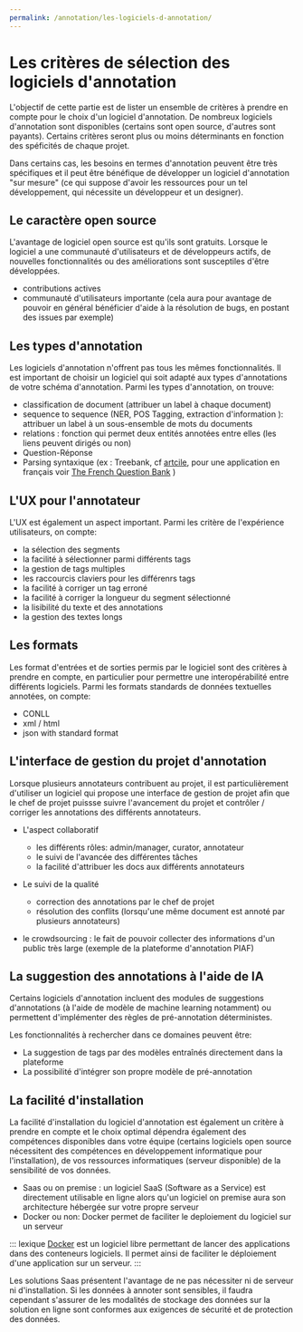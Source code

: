 ```yaml
---
permalink: /annotation/les-logiciels-d-annotation/
---
```


# Les critères de sélection des logiciels d'annotation 

L'objectif de cette partie est de lister un ensemble de critères à prendre en compte pour le choix d'un logiciel d'annotation. De nombreux logiciels d'annotation sont disponibles (certains sont open source, d'autres sont payants). Certains critères seront plus ou moins déterminants en fonction des spéficités de chaque projet. 

Dans certains cas, les besoins en termes d'annotation peuvent être très spécifiques et il peut être bénéfique de développer un logiciel d'annotation "sur mesure" (ce qui suppose d'avoir les ressources pour un tel développement, qui nécessite un développeur et un designer). 

## Le caractère open source
L'avantage de logiciel open source est qu'ils sont gratuits. Lorsque le logiciel a une communauté d'utilisateurs et de développeurs actifs, de nouvelles fonctionnalités ou des améliorations sont susceptiles d'être développées. 

- contributions actives 
- communauté d'utilisateurs importante (cela aura pour avantage de pouvoir en général bénéficier d'aide à la résolution de bugs, 
en postant des issues par exemple)

## Les types d'annotation 
Les logiciels d'annotation n'offrent pas tous les mêmes fonctionnalités. Il est important de choisir un logiciel qui soit adapté aux types d'annotations de votre schéma d'annotation. Parmi les types d'annotation, on trouve: 
- classification de document (attribuer un label à chaque document) 
- sequence to sequence (NER, POS Tagging, extraction d'information ): attribuer un label à un sous-ensemble de mots du documents 
- relations : fonction qui permet deux entités annotées entre elles (les liens peuvent dirigés ou non)
- Question-Réponse
- Parsing syntaxique (ex : Treebank, cf [artcile](https://cl.lingfil.uu.se/~nivre/docs/hsk.pdf), pour une application en français voir [The French Question Bank](http://alpage.inria.fr/Treebanks/FQB/lrec2016_QuestionBank.pdf) )

## L'UX pour l'annotateur 
L'UX est également un aspect important. Parmi les critère de l'expérience utilisateurs, on compte:
- la sélection des segments 
- la facilité à sélectionner parmi différents tags
- la gestion de tags multiples 
- les raccourcis claviers pour les différenrs tags 
- la facilité à corriger un tag erroné
- la facilité à corriger la longueur du segment sélectionné 
- la lisibilité du texte et des annotations 
- la gestion des textes longs 

    
## Les formats 
Les format d'entrées et de sorties permis par le logiciel sont des critères à prendre en compte, en particulier pour permettre une interopérabilité entre différents logiciels. Parmi les formats standards de données textuelles annotées, on compte: 
- CONLL
- xml / html 
- json with standard format 


## L'interface de gestion du projet d'annotation  

Lorsque plusieurs annotateurs contribuent au projet, il est particulièrement d'utiliser un logiciel qui propose une interface de gestion de projet afin que le chef de projet puissse suivre l'avancement du projet et contrôler / corriger les annotations des différents annotateurs. 

- L'aspect collaboratif 
    - les différents rôles: admin/manager, curator, annotateur
    - le suivi de l'avancée des différentes tâches 
    - la facilité d'attribuer les docs aux différents annotateurs

- Le suivi de la qualité 
    - correction des annotations par le chef de projet 
    - résolution des conflits (lorsqu'une même document est annoté par plusieurs annotateurs)

- le crowdsourcing : le fait de pouvoir collecter des informations d'un public très large (exemple de la plateforme  d'annotation PIAF)


## La suggestion des annotations à l'aide de IA 
Certains logiciels d'annotation incluent des modules de suggestions d'annotations (à l'aide de modèle de machine learning notamment) ou permettent d'implémenter des règles de pré-annotation déterministes. 

Les fonctionnalités à rechercher dans ce domaines peuvent être: 
- La suggestion de tags par des modèles entraînés directement dans la plateforme 
- La possibilité d'intégrer son propre modèle de pré-annotation 


## La facilité d'installation 

La facilité d'installation du logiciel d'annotation est également un critère à prendre en compte et le choix optimal dépendra également des compétences disponibles dans votre équipe (certains logiciels open source nécessitent des compétences en développement informatique pour l'installation), de vos ressources informatiques (serveur disponible) de la sensibilité de vos données. 
- Saas ou on premise : un logiciel SaaS (Software as a Service) est directement utilisable en ligne alors qu'un logiciel on premise aura son architecture hébergée sur votre propre serveur
- Docker ou non: Docker permet de faciliter le deploiement du logiciel sur un serveur

::: lexique [Docker](https://www.docker.com/) est un logiciel libre permettant de lancer des applications dans des conteneurs logiciels. Il permet ainsi de faciliter le déploiement d'une application sur un serveur. :::

Les solutions Saas présentent l'avantage de ne pas nécessiter ni de serveur ni d'installation. Si les données à annoter sont sensibles, il faudra cependant s'assurer de les modalités de stockage des données sur la solution en ligne sont conformes aux exigences de sécurité et de protection des données. 

